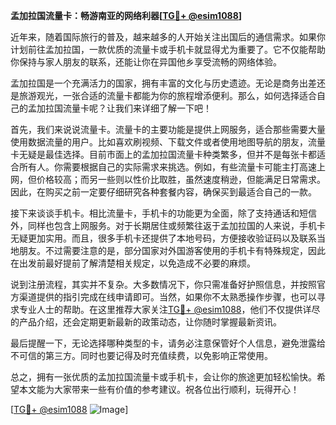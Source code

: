 **孟加拉国流量卡：畅游南亚的网络利器[[TG💪+ @esim1088](https://t.me/s/esim1088)]**

近年来，随着国际旅行的普及，越来越多的人开始关注出国后的通信需求。如果你计划前往孟加拉国，一款优质的流量卡或手机卡就显得尤为重要了。它不仅能帮助你保持与家人朋友的联系，还能让你在异国他乡享受流畅的网络体验。

孟加拉国是一个充满活力的国家，拥有丰富的文化与历史遗迹。无论是商务出差还是旅游观光，一张合适的流量卡都能为你的旅程增添便利。那么，如何选择适合自己的孟加拉国流量卡呢？让我们来详细了解一下吧！

首先，我们来说说流量卡。流量卡的主要功能是提供上网服务，适合那些需要大量使用数据流量的用户。比如喜欢刷视频、下载文件或者使用地图导航的朋友，流量卡无疑是最佳选择。目前市面上的孟加拉国流量卡种类繁多，但并不是每张卡都适合所有人。你需要根据自己的实际需求来挑选。例如，有些流量卡可能主打高速上网，但价格较高；而另一些则以性价比取胜，虽然速度稍逊，但能满足日常需求。因此，在购买之前一定要仔细研究各种套餐内容，确保买到最适合自己的一款。

接下来谈谈手机卡。相比流量卡，手机卡的功能更为全面，除了支持通话和短信外，同样也包含上网服务。对于长期居住或频繁往返于孟加拉国的人来说，手机卡无疑更加实用。而且，很多手机卡还提供了本地号码，方便接收验证码以及联系当地朋友。不过需要注意的是，部分国家对外国游客使用的手机卡有特殊规定，因此在出发前最好提前了解清楚相关规定，以免造成不必要的麻烦。

说到注册流程，其实并不复杂。大多数情况下，你只需准备好护照信息，并按照官方渠道提供的指引完成在线申请即可。当然，如果你不太熟悉操作步骤，也可以寻求专业人士的帮助。在这里推荐大家关注[TG💪+ @esim1088](https://t.me/s/esim1088)，他们不仅提供详尽的产品介绍，还会定期更新最新的政策动态，让你随时掌握最新资讯。

最后提醒一下，无论选择哪种类型的卡，请务必注意保管好个人信息，避免泄露给不可信的第三方。同时也要记得及时充值续费，以免影响正常使用。

总之，拥有一张优质的孟加拉国流量卡或手机卡，会让你的旅途更加轻松愉快。希望本文能为大家带来一些有价值的参考建议。祝各位出行顺利，玩得开心！ 

[[TG💪+ @esim1088](https://t.me/s/esim1088) ![Image](https://i.postimg.cc/4NQfJmqS/Snipaste-2025-05-13-00-14-12.png)]